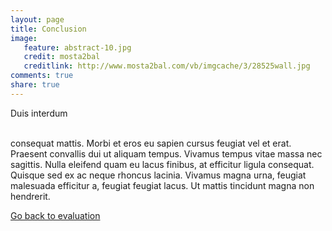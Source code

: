```yaml
---
layout: page 
title: Conclusion
image: 
   feature: abstract-10.jpg
   credit: mosta2bal
   creditlink: http://www.mosta2bal.com/vb/imgcache/3/28525wall.jpg
comments: true
share: true 
---
```


Duis interdum 

<br>consequat mattis. Morbi et eros eu sapien cursus feugiat vel et erat. Praesent convallis dui ut aliquam tempus. Vivamus tempus vitae massa nec sagittis. Nulla eleifend quam eu lacus finibus, at efficitur ligula consequat. Quisque sed ex ac neque rhoncus lacinia. Vivamus magna urna, feugiat malesuada efficitur a, feugiat feugiat lacus. Ut mattis tincidunt magna non hendrerit. 








<div style="float: left"> 
<a href="{{ site.url }}/retail/project/evaluation/" class="btn">Go back to evaluation</a>
</div>

